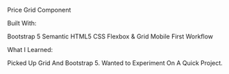 Price Grid Component

Built With:

Bootstrap 5
Semantic HTML5
CSS Flexbox & Grid
Mobile First Workflow

What I Learned:

Picked Up Grid And Bootstrap 5. Wanted to Experiment On A Quick Project.
